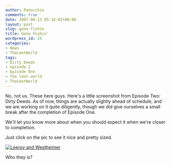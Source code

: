 ```yaml
---
author: Pwnocchio
comments: true
date: 2007-08-13 05:16:03+00:00
layout: post
slug: gone-fishin
title: Gone Fishin'
wordpress_id: 25
categories:
- News
- TheLeetWorld
tags:
- Dirty Deeds
- episode 2
- Episode One
- the leet world
- TheLeetWorld
---
```


No, not us.  These here guys.  Here's a little screenshot from Episode Two: Dirty Deeds.   As of now, things are actually slightly ahead of schedule, and we are working on it quite diligently, though we did give ourselves a small break after the completion of Episode One.

We'll let you know more about when you should expect it when we're closer to completion.

Just click on the pic to see it nice and pretty sized.

[![Leeroy and Westheimer](http://www.smoothfewfilms.com/wp-content/uploads/2007/08/tlw102screenshot1.thumbnail.jpg)](http://www.smoothfewfilms.com/wp-content/uploads/2007/08/tlw102screenshot1.jpg)

Who they is?
